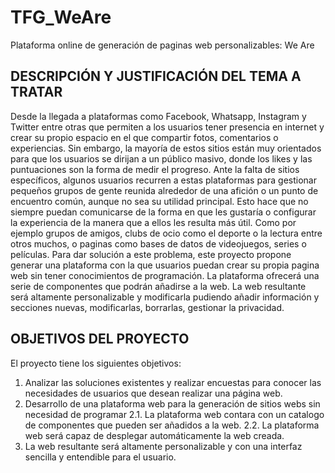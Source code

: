 # TFG_WeAre
Plataforma online de generación de paginas web personalizables: We Are

## DESCRIPCIÓN Y JUSTIFICACIÓN DEL TEMA A TRATAR
Desde la llegada a plataformas como Facebook, Whatsapp, Instagram y Twitter entre otras que permiten a los usuarios tener presencia en internet y crear su propio espacio en el que compartir fotos, comentarios o experiencias. Sin embargo, la mayoría de estos sitios están muy orientados para que los usuarios se dirijan a un público masivo, donde los likes y las puntuaciones son la forma de medir el progreso.
Ante la falta de sitios específicos, algunos usuarios recurren a estas plataformas para gestionar pequeños grupos de gente reunida alrededor de una afición o un punto de encuentro común, aunque no sea su utilidad principal. Esto hace que no siempre puedan comunicarse de la forma en que les gustaría o configurar la experiencia de la manera que a ellos les resulta más útil. Como por ejemplo grupos de amigos, clubs de ocio como el deporte o la lectura entre otros muchos, o paginas como bases de datos de videojuegos, series o películas.
Para dar solución a este problema, este proyecto propone generar una plataforma con la que usuarios puedan crear su propia pagina web sin tener conocimientos de programación. La plataforma ofrecerá una serie de componentes que podrán añadirse a la web. La web resultante será altamente personalizable y modificarla pudiendo añadir información y secciones nuevas, modificarlas, borrarlas, gestionar la privacidad.

## OBJETIVOS DEL PROYECTO
El proyecto tiene los siguientes objetivos:
1.	Analizar las soluciones existentes y realizar encuestas para conocer las necesidades de usuarios que desean realizar una página web.
2.	Desarrollo de una plataforma web para la generación de sitios webs sin necesidad de programar
2.1.	La plataforma web contara con un catalogo de componentes que pueden ser añadidos a la web.
2.2.	La plataforma web será capaz de desplegar automáticamente la web creada.
3.	La web resultante será altamente personalizable y con una interfaz sencilla y entendible para el usuario.
